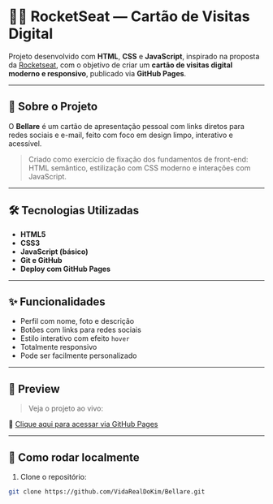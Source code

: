 # 👨‍💻 RocketSeat — Cartão de Visitas Digital

Projeto desenvolvido com **HTML**, **CSS** e **JavaScript**, inspirado na proposta da [Rocketseat](https://rocketseat.com.br), com o objetivo de criar um **cartão de visitas digital moderno e responsivo**, publicado via **GitHub Pages**.

---

## 📘 Sobre o Projeto

O **Bellare** é um cartão de apresentação pessoal com links diretos para redes sociais e e-mail, feito com foco em design limpo, interativo e acessível.

> Criado como exercício de fixação dos fundamentos de front-end: HTML semântico, estilização com CSS moderno e interações com JavaScript.

---

## 🛠️ Tecnologias Utilizadas

- **HTML5**
- **CSS3**
- **JavaScript (básico)**
- **Git e GitHub**
- **Deploy com GitHub Pages**

---

## ✨ Funcionalidades

- Perfil com nome, foto e descrição
- Botões com links para redes sociais
- Estilo interativo com efeito `hover`
- Totalmente responsivo
- Pode ser facilmente personalizado

---

## 📸 Preview

> Veja o projeto ao vivo:

🔗 [Clique aqui para acessar via GitHub Pages](https://vidarealdokim.github.io/CartaoDeVisitas)  

---

## 🚀 Como rodar localmente

1. Clone o repositório:
```bash
git clone https://github.com/VidaRealDoKim/Bellare.git
